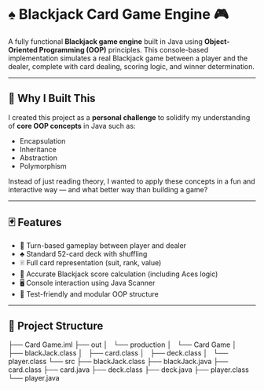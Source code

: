 # ♠️ Blackjack Card Game Engine 🎮

A fully functional **Blackjack game engine** built in Java using **Object-Oriented Programming (OOP)** principles. This console-based implementation simulates a real Blackjack game between a player and the dealer, complete with card dealing, scoring logic, and winner determination.

---

## 🧠 Why I Built This

I created this project as a **personal challenge** to solidify my understanding of **core OOP concepts** in Java such as:

- Encapsulation
- Inheritance
- Abstraction
- Polymorphism

Instead of just reading theory, I wanted to apply these concepts in a fun and interactive way — and what better way than building a game?

---

## 🃏 Features

- 🔁 Turn-based gameplay between player and dealer
- ♣️ Standard 52-card deck with shuffling
- 🃠 Full card representation (suit, rank, value)
- 🎯 Accurate Blackjack score calculation (including Aces logic)
- 🖥 Console interaction using Java Scanner
- 🧪 Test-friendly and modular OOP structure

---

## 📂 Project Structure
├── Card Game.iml
├── out
│   └── production
│       └── Card Game
│           ├── blackJack.class
│           ├── card.class
│           ├── deck.class
│           └── player.class
└── src
    ├── blackJack.class
    ├── blackJack.java
    ├── card.class
    ├── card.java
    ├── deck.class
    ├── deck.java
    ├── player.class
    └── player.java
